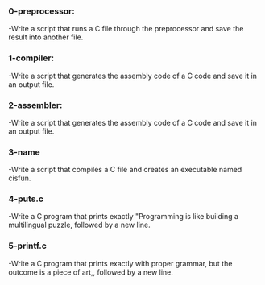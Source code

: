 ### 0-preprocessor:
-Write a script that runs a C file through the preprocessor and save the result into another file.

### 1-compiler:
-Write a script that generates the assembly code of a C code and save it in an output file.

### 2-assembler:
-Write a script that generates the assembly code of a C code and save it in an output file.

### 3-name
-Write a script that compiles a C file and creates an executable named cisfun.

### 4-puts.c
-Write a C program that prints exactly "Programming is like building a multilingual puzzle, followed by a new line.

### 5-printf.c
-Write a C program that prints exactly with proper grammar, but the outcome is a piece of art,, followed by a new line.
